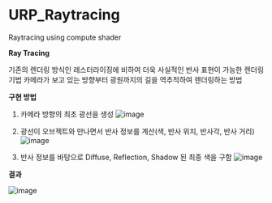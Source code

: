 # URP_Raytracing
Raytracing using compute shader

**Ray Tracing**

기존의 렌더링 방식인 레스터라이징에 비하여 더욱 사실적인 반사 표현이 가능한 렌더링 기법
카메라가 보고 있는 방향부터 광원까지의 길을 역추적하여 렌더링하는 방법

**구현 방법**

1. 카메라 방향의 최초 광선을 생성
![image](https://user-images.githubusercontent.com/10754000/190592619-816214ae-4d3b-4627-8e58-63d1ecf16579.png)

2. 광선이 오브젝트와 만나면서 반사 정보를 계산(색, 반사 위치, 반사각, 반사 거리)
![image](https://user-images.githubusercontent.com/10754000/190592950-957ef03e-3d64-4045-9e8e-6c9c05b03327.png)

3. 반사 정보를 바탕으로 Diffuse, Reflection, Shadow 된 최종 색을 구함
![image](https://user-images.githubusercontent.com/10754000/190593147-e59e3463-e40e-4461-834e-8afd673e6b21.png)

**결과**

![image](https://user-images.githubusercontent.com/10754000/190593414-85b5984f-9b71-4f2b-beb6-0829f669fe58.png)

